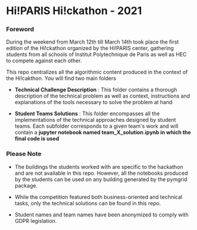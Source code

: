 # Hi!PARIS Hi!ckathon - 2021 

### Foreword

During the weekend from March 12th till March 14th took place the first edition of the Hi!ckathon organized by the Hi!PARIS center, gathering students from all schools of Institut Polytechnique de Paris as well as HEC to compete against each other.

This repo centralizes all the algorithmic content produced in the context of the Hi!cakthon. You will find two main folders

* **Technical Challenge Description** : This folder contains a thorough description of the technical problem as well as context, instructions and explanations of the tools necessary to solve the problem at hand

* **Student Teams Solutions** : This folder encompasses all the implementations of the technical approaches designed by student teams. Each subfolder corresponds to a given team's work and will contain a **jupyter notebook named team_X_solution.ipynb in which the final code is used**

### Please Note

* The buildings the students worked with are specific to the hackathon and are not available in this repo. However, all the notebooks produced by the students can be used on any building generated by the pymgrid package.

* While the competition featured both business-oriented and technical tasks, only the technical solutions can be found in this repo.

* Student names and team names have been anonymized to comply with GDPR legislation. 


